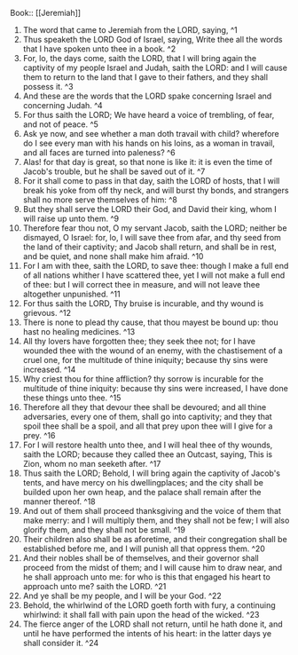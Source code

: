  Book:: [[Jeremiah]]
 1. The word that came to Jeremiah from the LORD, saying, ^1
 2. Thus speaketh the LORD God of Israel, saying, Write thee all the words that I have spoken unto thee in a book. ^2
 3. For, lo, the days come, saith the LORD, that I will bring again the captivity of my people Israel and Judah, saith the LORD: and I will cause them to return to the land that I gave to their fathers, and they shall possess it. ^3
 4. And these are the words that the LORD spake concerning Israel and concerning Judah. ^4
 5. For thus saith the LORD; We have heard a voice of trembling, of fear, and not of peace. ^5
 6. Ask ye now, and see whether a man doth travail with child? wherefore do I see every man with his hands on his loins, as a woman in travail, and all faces are turned into paleness? ^6
 7. Alas! for that day is great, so that none is like it: it is even the time of Jacob's trouble, but he shall be saved out of it. ^7
 8. For it shall come to pass in that day, saith the LORD of hosts, that I will break his yoke from off thy neck, and will burst thy bonds, and strangers shall no more serve themselves of him: ^8
 9. But they shall serve the LORD their God, and David their king, whom I will raise up unto them. ^9
 10. Therefore fear thou not, O my servant Jacob, saith the LORD; neither be dismayed, O Israel: for, lo, I will save thee from afar, and thy seed from the land of their captivity; and Jacob shall return, and shall be in rest, and be quiet, and none shall make him afraid. ^10
 11. For I am with thee, saith the LORD, to save thee: though I make a full end of all nations whither I have scattered thee, yet I will not make a full end of thee: but I will correct thee in measure, and will not leave thee altogether unpunished. ^11
 12. For thus saith the LORD, Thy bruise is incurable, and thy wound is grievous. ^12
 13. There is none to plead thy cause, that thou mayest be bound up: thou hast no healing medicines. ^13
 14. All thy lovers have forgotten thee; they seek thee not; for I have wounded thee with the wound of an enemy, with the chastisement of a cruel one, for the multitude of thine iniquity; because thy sins were increased. ^14
 15. Why criest thou for thine affliction? thy sorrow is incurable for the multitude of thine iniquity: because thy sins were increased, I have done these things unto thee. ^15
 16. Therefore all they that devour thee shall be devoured; and all thine adversaries, every one of them, shall go into captivity; and they that spoil thee shall be a spoil, and all that prey upon thee will I give for a prey. ^16
 17. For I will restore health unto thee, and I will heal thee of thy wounds, saith the LORD; because they called thee an Outcast, saying, This is Zion, whom no man seeketh after. ^17
 18. Thus saith the LORD; Behold, I will bring again the captivity of Jacob's tents, and have mercy on his dwellingplaces; and the city shall be builded upon her own heap, and the palace shall remain after the manner thereof. ^18
 19. And out of them shall proceed thanksgiving and the voice of them that make merry: and I will multiply them, and they shall not be few; I will also glorify them, and they shall not be small. ^19
 20. Their children also shall be as aforetime, and their congregation shall be established before me, and I will punish all that oppress them. ^20
 21. And their nobles shall be of themselves, and their governor shall proceed from the midst of them; and I will cause him to draw near, and he shall approach unto me: for who is this that engaged his heart to approach unto me? saith the LORD. ^21
 22. And ye shall be my people, and I will be your God. ^22
 23. Behold, the whirlwind of the LORD goeth forth with fury, a continuing whirlwind: it shall fall with pain upon the head of the wicked. ^23
 24. The fierce anger of the LORD shall not return, until he hath done it, and until he have performed the intents of his heart: in the latter days ye shall consider it. ^24
